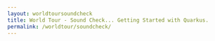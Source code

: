 ```yaml
---
layout: worldtoursoundcheck
title: World Tour - Sound Check... Getting Started with Quarkus.
permalink: /worldtour/soundcheck/
---
```

